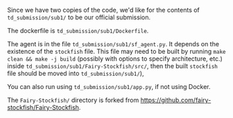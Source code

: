 Since we have two copies of the code, we'd like for the contents of `td_submission/sub1/` to be our official submission.

The dockerfile is `td_submission/sub1/Dockerfile`.

The agent is in the file `td_submission/sub1/sf_agent.py`. It depends on the existence of the `stockfish` file.
This file may need to be built by running `make clean && make -j build` (possibly with options to specify architecture, etc.) 
inside `td_submission/sub1/Fairy-Stockfish/src/`, then the built `stockfish` file should be moved into `td_submission/sub1/`), 

You can also run using `td_submission/sub1/app.py`, if not using Docker.

The `Fairy-Stockfish/` directory is forked from <https://github.com/fairy-stockfish/Fairy-Stockfish>.
